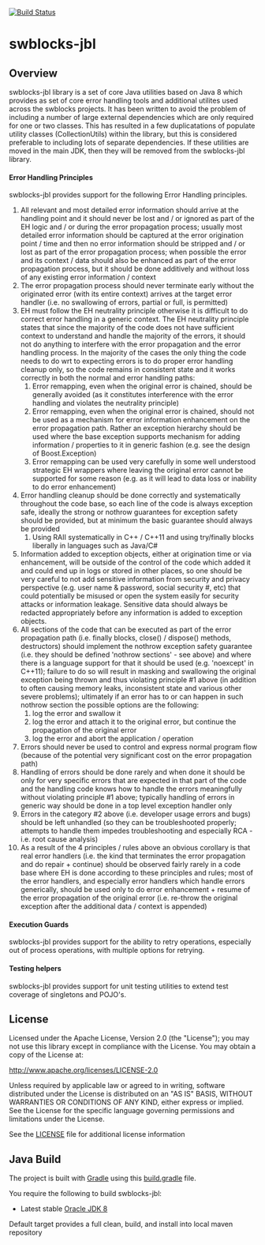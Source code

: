 [![Build Status](https://travis-ci.org/jpmorganchase/swblocks-jbl.svg?branch=master)](https://travis-ci.org/jpmorganchase/swblocks-jbl)

# swblocks-jbl

## Overview

swblocks-jbl library is a set of core Java utilities based on Java 8 which provides as set of core error handling tools and additional utilites used across the swblocks projects.
It has been written to avoid the problem of including a number of large external dependencies which are only required for one or two classes.
This has resulted in a few duplicatations of populate utility classes (CollectionUtils) within the library, but this is considered preferable to including lots of separate dependencies.
If these utilities are moved in the main JDK, then they will be removed from the swblocks-jbl library. 

#### Error Handling Principles
swblocks-jbl provides support for the following Error Handling principles.
1. All relevant and most detailed error information should arrive at the handling point and it should never be lost and / or ignored as part of the EH logic and / or during the error propagation process; usually most detailed error information should be captured at the error origination point / time and then no error information should be stripped and / or lost as part of the error propagation process; when possible the error and its context / data should also be enhanced as part of the error propagation process, but it should be done additively and without loss of any existing error information / context
2. The error propagation process should never terminate early without the originated error (with its entire context) arrives at the target error handler (i.e. no swallowing of errors, partial or full, is permitted)
3. EH must follow the EH neutrality principle otherwise it is difficult to do correct error handling in a generic context.
The EH neutrality principle states that since the majority of the code does not have sufficient context to understand and handle the majority of the errors, it should not do anything to interfere with the error propagation and the error handling process. In the majority of the cases the only thing the code needs to do wrt to expecting errors is to do proper error handling cleanup only, so the code remains in consistent state and it works correctly in both the normal and error handling paths:
    1. Error remapping, even when the original error is chained, should be generally avoided (as it constitutes interference with the error handling and violates the neutrality principle)
    2. Error remapping, even when the original error is chained, should not be used as a mechanism for error information enhancement on the error propagation path. Rather an exception hierarchy should be used where the base exception supports mechanism for adding information / properties to it in generic fashion (e.g. see the design of Boost.Exception)
    3. Error remapping can be used very carefully in some well understood strategic EH wrappers where leaving the original error cannot be supported for some reason (e.g. as it will lead to data loss or inability to do error enhancement)
4. Error handling cleanup should be done correctly and systematically throughout the code base, so each line of the code is always exception safe, ideally the strong or nothrow guarantees for exception safety should be provided, but at minimum the basic guarantee should always be provided
    1. Using RAII systematically in C++ / C++11 and using try/finally blocks liberally in languages such as Java/C#
5. Information added to exception objects, either at origination time or via enhancement, will be outside of the control of the code which added it and could end up in logs or stored in other places, so one should be very careful to not add sensitive information from security and privacy perspective (e.g. user name & password, social security #, etc) that could potentially be misused or open the system easily for security attacks or information leakage. Sensitive data should always be redacted appropriately before any information is added to exception objects.
6. All sections of the code that can be executed as part of the error propagation path (i.e. finally blocks, close() / dispose() methods, destructors) should implement the nothrow exception safety guarantee (i.e. they should be defined 'nothrow sections' - see above) and where there is a language support for that it should be used (e.g. 'noexcept' in C++11); failure to do so will result in masking and swallowing the original exception being thrown and thus violating principle #1 above (in addition to often causing memory leaks, inconsistent state and various other severe problems); ultimately if an error has to or can happen in such nothrow section the possible options are the following:
    1. log the error and swallow it
    2. log the error and attach it to the original error, but continue the propagation of the original error
    3. log the error and abort the application / operation
7. Errors should never be used to control and express normal program flow (because of the potential very significant cost on the error propagation path)
8. Handling of errors should be done rarely and when done it should be only for very specific errors that are expected in that part of the code and the handling code knows how to handle the errors meaningfully without violating principle #1 above; typically handling of errors in generic way should be done in a top level exception handler only
9. Errors in the category #2 above (i.e. developer usage errors and bugs) should be left unhandled (so they can be troubleshooted properly; attempts to handle them impedes troubleshooting and especially RCA - i.e. root cause analysis)
10. As a result of the 4 principles / rules above an obvious corollary is that real error handlers (i.e. the kind that terminates the error propagation and do repair + continue) should be observed fairly rarely in a code base where EH is done according to these principles and rules; most of the error handlers, and especially error handlers which handle errors generically, should be used only to do error enhancement + resume of the error propagation of the original error (i.e. re-throw the original exception after the additional data / context is appended)

#### Execution Guards
swblocks-jbl provides support for the ability to retry operations, especially out of process operations, with multiple options for retrying.

#### Testing helpers
swblocks-jbl provides support for unit testing utilities to extend test coverage of singletons and POJO's. 

## License

Licensed under the Apache License, Version 2.0 (the "License"); you may not use this library except in compliance with the License. You may obtain a copy of the License at:

http://www.apache.org/licenses/LICENSE-2.0

Unless required by applicable law or agreed to in writing, software distributed under the License is distributed on an "AS IS" BASIS, WITHOUT WARRANTIES OR CONDITIONS OF ANY KIND, either express or implied. See the License for the specific language governing permissions and limitations under the License.

See the [LICENSE](LICENSE) file for additional license information

 
## Java Build

The project is built with [Gradle](http://gradle.org/) using this [build.gradle](build.gradle) file.

You require the following to build swblocks-jbl:

* Latest stable [Oracle JDK 8](http://www.oracle.com/technetwork/java/)

Default target provides a full clean, build, and install into local maven repository
